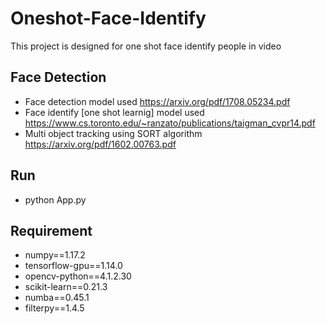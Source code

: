 # Oneshot-Face-Identify
This project is designed for one shot face identify people in video

## Face Detection 
 - Face detection model used https://arxiv.org/pdf/1708.05234.pdf
 - Face identify [one shot learnig] model used https://www.cs.toronto.edu/~ranzato/publications/taigman_cvpr14.pdf
 - Multi object tracking using SORT algorithm https://arxiv.org/pdf/1602.00763.pdf
 
 ## Run 
  - python App.py
  
 ## Requirement
  - numpy==1.17.2
  - tensorflow-gpu==1.14.0
  - opencv-python==4.1.2.30
  - scikit-learn==0.21.3
  - numba==0.45.1
  - filterpy==1.4.5
